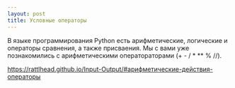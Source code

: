 ```yaml
---
layout: post
title: Условные операторы
---
```


В языке программирования Python есть арифметические, логические и операторы сравнения, а также присваения.
Мы с вами уже познакомились с арифметическими оператораторами (+ - / * ** % //).

https://rattlhead.github.io/Input-Output/#арифметические-действия-операторы 
